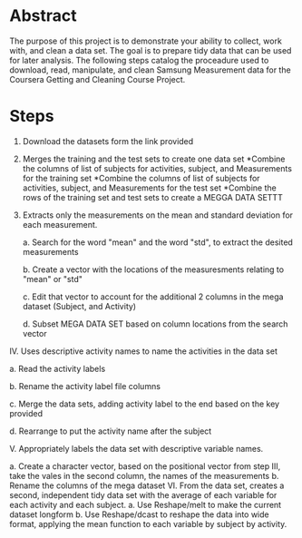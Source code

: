 # Abstract

The purpose of this project is to demonstrate your ability to collect, work with, and clean a data set. The goal is to prepare tidy data that can be used for later analysis. The following steps catalog the proceadure used to download, read, manipulate, and clean Samsung Measurement data for the Coursera Getting and Cleaning Course Project.

# Steps

1. Download the datasets form the link provided
2. Merges the training and the test sets to create one data set
   *Combine the columns of list of subjects for activities, subject, and Measurements for the training set
   *Combine the columns of list of subjects for activities, subject, and Measurements for the test set
   *Combine the rows of the training set and test sets to create a MEGGA DATA SETTT
3. Extracts only the measurements on the mean and standard deviation for each measurement.

   a. Search for the word "mean" and the word "std", to extract the desited measurements
   
   b. Create a vector with the locations of the measuresments relating to "mean" or "std"
   
   c. Edit that vector to account for the additional 2 columns in the mega dataset (Subject, and Activity)
      
   d. Subset MEGA DATA SET based on column locations from the search vector
   
IV. Uses descriptive activity names to name the activities in the data set

   a. Read the activity labels 
   
   b. Rename the activity label file columns
   
   c. Merge the data sets, adding activity label to the end based on the key provided
   
   d. Rearrange to put the activity name after the subject

V. Appropriately labels the data set with descriptive variable names.

   a. Create a character vector, based on the positional vector from step III, take the vales in the second column, the names of the measurements
      b. Rename the columns of the mega dataset 
VI. From the data set, creates a second, independent tidy data set with the average of each variable for each activity and each subject.
      a. Use Reshape/melt to make the current dataset longform
      b. Use Reshape/dcast to reshape the data into wide format, applying the mean function to each variable by subject by activity.
